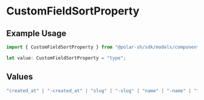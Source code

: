 # CustomFieldSortProperty

## Example Usage

```typescript
import { CustomFieldSortProperty } from "@polar-sh/sdk/models/components";

let value: CustomFieldSortProperty = "type";
```

## Values

```typescript
"created_at" | "-created_at" | "slug" | "-slug" | "name" | "-name" | "type" | "-type"
```
